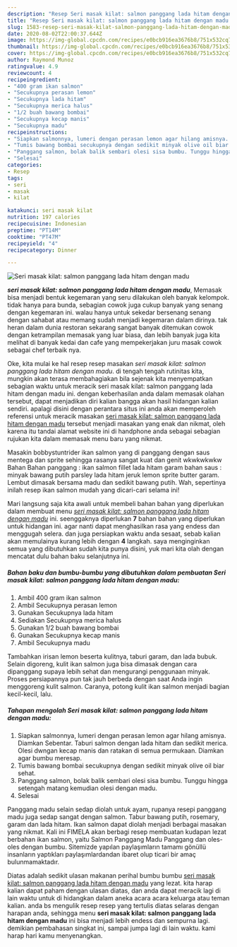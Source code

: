 ```yaml
---
description: "Resep Seri masak kilat: salmon panggang lada hitam dengan madu yang sempurna"
title: "Resep Seri masak kilat: salmon panggang lada hitam dengan madu yang sempurna"
slug: 1583-resep-seri-masak-kilat-salmon-panggang-lada-hitam-dengan-madu-yang-sempurna
date: 2020-08-02T22:00:37.644Z
image: https://img-global.cpcdn.com/recipes/e0bcb916ea3676b8/751x532cq70/seri-masak-kilat-salmon-panggang-lada-hitam-dengan-madu-foto-resep-utama.jpg
thumbnail: https://img-global.cpcdn.com/recipes/e0bcb916ea3676b8/751x532cq70/seri-masak-kilat-salmon-panggang-lada-hitam-dengan-madu-foto-resep-utama.jpg
cover: https://img-global.cpcdn.com/recipes/e0bcb916ea3676b8/751x532cq70/seri-masak-kilat-salmon-panggang-lada-hitam-dengan-madu-foto-resep-utama.jpg
author: Raymond Munoz
ratingvalue: 4.9
reviewcount: 4
recipeingredient:
- "400 gram ikan salmon"
- "Secukupnya perasan lemon"
- "Secukupnya lada hitam"
- "Secukupnya merica halus"
- "1/2 buah bawang bombai"
- "Secukupnya kecap manis"
- "Secukupnya madu"
recipeinstructions:
- "Siapkan salmonnya, lumeri dengan perasan lemon agar hilang amisnya. Diamkan Sebentar. Taburi salmon dengan lada hitam dan sedikit merica. Olesi dwngan kecap manis dan ratakan di semua permukaan. Diamkan agar bumbu meresap."
- "Tumis bawang bombai secukupnya dengan sedikit minyak olive oil biar sehat."
- "Panggang salmon, bolak balik sembari olesi sisa bumbu. Tunggu hingga setengah matang kemudian olesi dengan madu."
- "Selesai"
categories:
- Resep
tags:
- seri
- masak
- kilat

katakunci: seri masak kilat 
nutrition: 197 calories
recipecuisine: Indonesian
preptime: "PT14M"
cooktime: "PT47M"
recipeyield: "4"
recipecategory: Dinner

---
```



![Seri masak kilat: salmon panggang lada hitam dengan madu](https://img-global.cpcdn.com/recipes/e0bcb916ea3676b8/751x532cq70/seri-masak-kilat-salmon-panggang-lada-hitam-dengan-madu-foto-resep-utama.jpg)

<b><i>seri masak kilat: salmon panggang lada hitam dengan madu</i></b>, Memasak bisa menjadi bentuk kegemaran yang seru dilakukan oleh banyak kelompok. tidak hanya para bunda, sebagian cowok juga cukup banyak yang senang dengan kegemaran ini. walau hanya untuk sekedar bersenang senang dengan sahabat atau memang sudah menjadi kegemaran dalam dirinya. tak heran dalam dunia restoran sekarang sangat banyak ditemukan cowok dengan ketrampilan memasak yang luar biasa, dan lebih banyak juga kita melihat di banyak kedai dan cafe yang mempekerjakan juru masak cowok sebagai chef terbaik nya.

Oke, kita mulai ke hal resep resep masakan <i>seri masak kilat: salmon panggang lada hitam dengan madu</i>. di tengah tengah rutinitas kita, mungkin akan terasa membahagiakan bila sejenak kita menyempatkan sebagian waktu untuk meracik seri masak kilat: salmon panggang lada hitam dengan madu ini. dengan keberhasilan anda dalam memasak olahan tersebut, dapat menjadikan diri kalian bangga akan hasil hidangan kalian sendiri. apalagi disini dengan perantara situs ini anda akan memperoleh referensi untuk meracik masakan <u>seri masak kilat: salmon panggang lada hitam dengan madu</u> tersebut menjadi masakan yang enak dan nikmat, oleh karena itu tandai alamat website ini di handphone anda sebagai sebagian rujukan kita dalam memasak menu baru yang nikmat.

Masakin bobbystuntrider ikan salmon yang di panggang dengan saus mentega dan sprite sehingga rasanya sangat kuat dan genit wkwkwkwkw Bahan Bahan panggang : ikan salmon fillet lada hitam garam bahan saus : minyak bawang putih parsley lada hitam jeruk lemon sprite butter garam. Lembut dimasak bersama madu dan sedikit bawang putih. Wah, sepertinya inilah resep ikan salmon mudah yang dicari-cari selama ini!


Mari langsung saja kita awali untuk membeli bahan bahan yang diperlukan dalam membuat menu <u><i>seri masak kilat: salmon panggang lada hitam dengan madu</i></u> ini. seenggaknya diperlukan <b>7</b> bahan bahan yang diperlukan untuk hidangan ini. agar nanti dapat menghasilkan rasa yang endess dan menggugah selera. dan juga persiapkan waktu anda sesaat, sebab kalian akan memulainya kurang lebih dengan <b>4</b> langkah. saya menginginkan semua yang dibutuhkan sudah kita punya disini, yuk mari kita olah dengan mencatat dulu bahan baku selanjutnya ini.

<!--inarticleads1-->

##### Bahan baku dan bumbu-bumbu yang dibutuhkan dalam pembuatan Seri masak kilat: salmon panggang lada hitam dengan madu:

1. Ambil 400 gram ikan salmon
1. Ambil Secukupnya perasan lemon
1. Gunakan Secukupnya lada hitam
1. Sediakan Secukupnya merica halus
1. Gunakan 1/2 buah bawang bombai
1. Gunakan Secukupnya kecap manis
1. Ambil Secukupnya madu


Tambahkan irisan lemon beserta kulitnya, taburi garam, dan lada bubuk. Selain digoreng, kulit ikan salmon juga bisa dimasak dengan cara dipanggang supaya lebih sehat dan mengurangi penggunaan minyak. Proses persiapannya pun tak jauh berbeda dengan saat Anda ingin menggoreng kulit salmon. Caranya, potong kulit ikan salmon menjadi bagian kecil-kecil, lalu. 

<!--inarticleads2-->

##### Tahapan mengolah Seri masak kilat: salmon panggang lada hitam dengan madu:

1. Siapkan salmonnya, lumeri dengan perasan lemon agar hilang amisnya. Diamkan Sebentar. Taburi salmon dengan lada hitam dan sedikit merica. Olesi dwngan kecap manis dan ratakan di semua permukaan. Diamkan agar bumbu meresap.
1. Tumis bawang bombai secukupnya dengan sedikit minyak olive oil biar sehat.
1. Panggang salmon, bolak balik sembari olesi sisa bumbu. Tunggu hingga setengah matang kemudian olesi dengan madu.
1. Selesai


Panggang madu selain sedap diolah untuk ayam, rupanya resepi panggang madu juga sedap sangat dengan salmon. Tabur bawang putih, rosemary, garam dan lada hitam. Ikan salmon dapat diolah menjadi berbagai masakan yang nikmat. Kali ini FIMELA akan berbagi resep membuatan kudapan lezat berbahan ikan salmon, yaitu Salmon Panggang Madu Panggang dan oles-oles dengan bumbu. Sitemizde yapılan paylaşımların tamamı gönüllü insanların yaptıkları paylaşımlardandan ibaret olup ticari bir amaç bulunmamaktadır. 

Diatas adalah sedikit ulasan makanan perihal bumbu bumbu <u>seri masak kilat: salmon panggang lada hitam dengan madu</u> yang lezat. kita harap kalian dapat paham dengan ulasan diatas, dan anda dapat meracik lagi di lain waktu untuk di hidangkan dalam aneka acara acara keluarga atau teman kalian. anda bs mengulik resep resep yang tertulis diatas selaras dengan harapan anda, sehingga menu <b>seri masak kilat: salmon panggang lada hitam dengan madu</b> ini bisa menjadi lebih endess dan sempurna lagi. demikian pembahasan singkat ini, sampai jumpa lagi di lain waktu. kami harap hari kamu menyenangkan.
